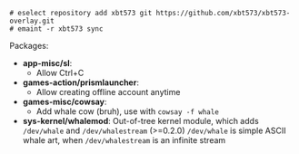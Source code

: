 ```
# eselect repository add xbt573 git https://github.com/xbt573/xbt573-overlay.git
# emaint -r xbt573 sync
```

Packages:
* **app-misc/sl**:
    * Allow Ctrl+C
* **games-action/prismlauncher**:
    * Allow creating offline account anytime
* **games-misc/cowsay**:
    * Add whale cow (bruh), use with `cowsay -f whale`
* **sys-kernel/whalemod**:
    Out-of-tree kernel module, which adds `/dev/whale` and `/dev/whalestream` (>=0.2.0)
    `/dev/whale` is simple ASCII whale art, when `/dev/whalestream` is an infinite stream
